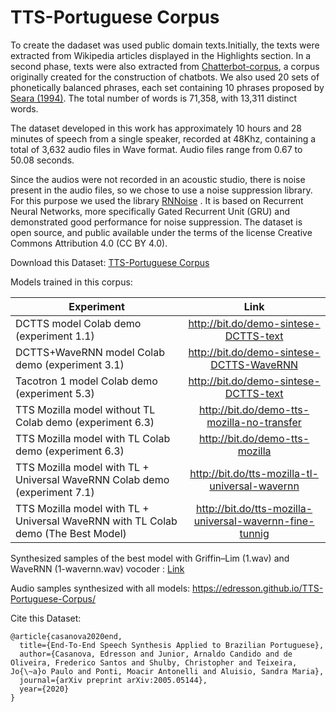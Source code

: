 # TTS-Portuguese Corpus
To create the dadaset was used public domain texts.Initially, the texts were extracted from Wikipedia articles displayed in the Highlights section. In a second phase, texts were also extracted from  [Chatterbot-corpus](https://github.com/gunthercox/chatterbot-corpus/tree/master/chatterbot\_corpus/data/portuguese), a corpus originally created for the construction of chatbots. We also used 20 sets of phonetically balanced phrases, each set containing 10 phrases proposed by [Seara (1994)](https://repositorio.ufsc.br/bitstream/handle/123456789/112119/98594.pdf?sequence=1). The total number of words is 71,358, with 13,311 distinct words.

The dataset developed in this work has approximately 10 hours and 28 minutes of speech from a single speaker, recorded at 48Khz, containing a total of 3,632 audio files in Wave format. Audio files range from 0.67 to 50.08 seconds.

Since the audios were not recorded in an acoustic studio, there is noise present in the audio files, so we chose to use a noise suppression library. For this purpose we used the library [RNNoise](https://github.com/xiph/rnnoise) . It is based on Recurrent Neural Networks, more specifically Gated Recurrent Unit (GRU)  and demonstrated good performance for noise suppression. The dataset is open source, and public available under the terms of the license Creative Commons Attribution 4.0 (CC BY 4.0).

Download this Dataset: [TTS-Portuguese Corpus](https://www.dropbox.com/s/ohpc7epowv9ct7o/TTS-Portuguese-Corpus.zip?dl=0)

Models trained in this corpus:

| Experiment        |Link |
| ------------- |:------:|
| DCTTS model Colab demo (experiment 1.1) | http://bit.do/demo-sintese-DCTTS-text  |
| DCTTS+WaveRNN model Colab demo (experiment 3.1) | http://bit.do/demo-sintese-DCTTS-WaveRNN |
| Tacotron 1 model Colab demo (experiment 5.3) | http://bit.do/demo-sintese-DCTTS-text  |
| TTS Mozilla model without  TL   Colab demo (experiment 6.3) | http://bit.do/demo-tts-mozilla-no-transfer  |
| TTS Mozilla model with TL  Colab demo (experiment 6.3) | http://bit.do/demo-tts-mozilla  |
| TTS Mozilla model with TL + Universal WaveRNN  Colab demo (experiment 7.1) | http://bit.do/tts-mozilla-tl-universal-wavernn  |
|TTS Mozilla model with TL + Universal WaveRNN with TL  Colab demo (The Best Model) |http://bit.do/tts-mozilla-universal-wavernn-fine-tunnig |

Synthesized samples of the best model with Griffin–Lim (1.wav) and WaveRNN (1-wavernn.wav) vocoder : [Link](https://soundcloud.com/user-797601460/sets/tts-mozilla-trained-in-tts-portuguese-corpus-with-wavernn-and-griffinlim-vocoders)


Audio samples synthesized with all models: https://edresson.github.io/TTS-Portuguese-Corpus/


Cite this Dataset:

```
@article{casanova2020end,
  title={End-To-End Speech Synthesis Applied to Brazilian Portuguese},
  author={Casanova, Edresson and Junior, Arnaldo Candido and de Oliveira, Frederico Santos and Shulby, Christopher and Teixeira, Jo{\~a}o Paulo and Ponti, Moacir Antonelli and Aluisio, Sandra Maria},
  journal={arXiv preprint arXiv:2005.05144},
  year={2020}
}

```
